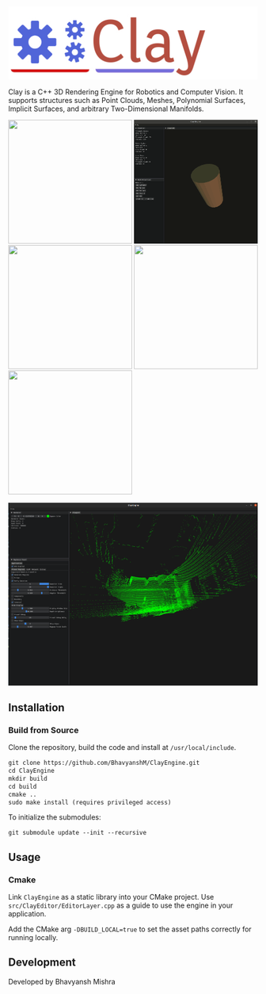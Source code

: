 

![](Images/ClayLogo.jpeg)

Clay is a C++ 3D Rendering Engine for Robotics and Computer Vision. It supports structures such as Point Clouds, Meshes, Polynomial Surfaces, Implicit
Surfaces, and arbitrary Two-Dimensional Manifolds.

[comment]: <> (![alt text]&#40;Images/Bunny.gif&#41; ![alt text]&#40;Images/Cylinder.gif&#41; ![alt text]&#40;Images/Surface.gif&#41;)


<p float="left">
    <img src="https://github.com/BhavyanshM/ClayEngine/blob/master/Images/Bunny.gif" width="250" height="250" />
    <img src="https://github.com/BhavyanshM/ClayEngine/blob/master/Images/Cylinder.gif" width="250" height="250" />
    <img src="https://github.com/BhavyanshM/ClayEngine/blob/master/Images/Surface.gif" width="250" height="250" />
    <img src="https://github.com/BhavyanshM/ClayEngine/blob/master/Images/Cup.gif" width="250" height="250" />
<img src="https://github.com/BhavyanshM/ClayEngine/blob/master/Images/Manirold.gif" width="250" height="250" />
</p>



![](Images/PointCloud_MapSense.png)

## Installation

### Build from Source
Clone the repository, build the code and install at `/usr/local/include`.
```
git clone https://github.com/BhavyanshM/ClayEngine.git
cd ClayEngine
mkdir build
cd build
cmake ..
sudo make install (requires privileged access)
```

To initialize the submodules:
```
git submodule update --init --recursive
```

## Usage
### Cmake
Link `ClayEngine` as a static library into your CMake project. Use `src/ClayEditor/EditorLayer.cpp` as a guide to use the engine in your application.

Add the CMake arg `-DBUILD_LOCAL=true` to set the asset paths correctly for running locally.

## Development
Developed by Bhavyansh Mishra